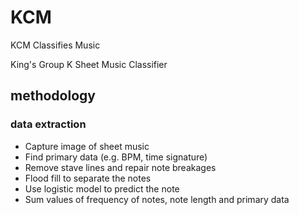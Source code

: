 # KCM
KCM Classifies Music

King's Group K Sheet Music Classifier

## methodology
### data extraction
* Capture image of sheet music
* Find primary data (e.g. BPM, time signature)
* Remove stave lines and repair note breakages
* Flood fill to separate the notes
* Use logistic model to predict the note
* Sum values of frequency of notes, note length and primary data

